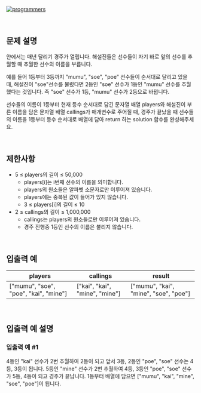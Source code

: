 [![programmers](https://user-images.githubusercontent.com/69426184/209522553-bab40080-50ba-4743-86a3-f6198bff3974.png)](https://school.programmers.co.kr/learn/courses/30/lessons/178871)

<br/>

## 문제 설명

얀에서는 매년 달리기 경주가 열립니다. 해설진들은 선수들이 자기 바로 앞의 선수를 추월할 때 추월한 선수의 이름을 부릅니다.

예를 들어 1등부터 3등까지 "mumu", "soe", "poe" 선수들이 순서대로 달리고 있을 때, 해설진이 "soe"선수를 불렀다면 2등인 "soe" 선수가 1등인 "mumu" 선수를 추월했다는 것입니다.
즉 "soe" 선수가 1등, "mumu" 선수가 2등으로 바뀝니다.

선수들의 이름이 1등부터 현재 등수 순서대로 담긴 문자열 배열 players와 해설진이 부른 이름을 담은 문자열 배열 callings가 매개변수로 주어질 때, 경주가 끝났을 때 선수들의 이름을 1등부터 등수 순서대로 배열에 담아 return 하는 solution 함수를 완성해주세요.

<br/>

## 제한사항

-   5 ≤ players의 길이 ≤ 50,000
    -   players[i]는 i번째 선수의 이름을 의미합니다.
    -   players의 원소들은 알파벳 소문자로만 이루어져 있습니다.
    -   players에는 중복된 값이 들어가 있지 않습니다.
    -   3 ≤ players[i]의 길이 ≤ 10
-   2 ≤ callings의 길이 ≤ 1,000,000
    -   callings는 players의 원소들로만 이루어져 있습니다.
    -   경주 진행중 1등인 선수의 이름은 불리지 않습니다.

<br/>

## 입출력 예

| players                               | callings                       | result                                |
| ------------------------------------- | ------------------------------ | ------------------------------------- |
| ["mumu", "soe", "poe", "kai", "mine"] | ["kai", "kai", "mine", "mine"] | ["mumu", "kai", "mine", "soe", "poe"] |

<br/>

## 입출력 예 설명

### 입출력 예 #1

4등인 "kai" 선수가 2번 추월하여 2등이 되고 앞서 3등, 2등인 "poe", "soe" 선수는 4등, 3등이 됩니다. 5등인 "mine" 선수가 2번 추월하여 4등, 3등인 "poe", "soe" 선수가 5등, 4등이 되고 경주가 끝납니다. 1등부터 배열에 담으면 ["mumu", "kai", "mine", "soe", "poe"]이 됩니다.
